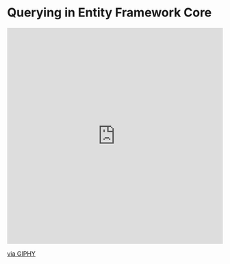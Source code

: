 # Querying in Entity Framework Core 
<div style="width:100%;height:0;padding-bottom:100%;position:relative;"><iframe src="https://giphy.com/embed/dYsB5F09z0fYvQLm9K" width="100%" height="100%" style="position:absolute" frameBorder="0" class="giphy-embed" allowFullScreen></iframe></div><p><a href="https://giphy.com/gifs/quaninc-love-cute-quan-dYsB5F09z0fYvQLm9K">via GIPHY</a></p>
